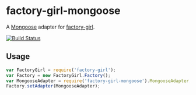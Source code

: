 factory-girl-mongoose
=====================

A [Mongoose](http://mongoosejs.com/) adapter for [factory-girl](https://github.com/aexmachina/factory-girl).

[![Build Status](https://travis-ci.org/jesseclark/factory-girl-mongoose.png)](https://travis-ci.org/jesseclark/factory-girl-mongoose)

## Usage

```javascript
var FactoryGirl = require('factory-girl');
var Factory = new FactoryGirl.Factory();
var MongooseAdapter = require('factory-girl-mongoose').MongooseAdapter;
Factory.setAdapter(MongooseAdapter);
```
